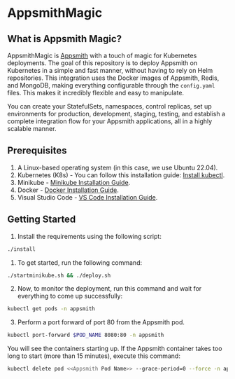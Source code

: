 # AppsmithMagic

## What is Appsmith Magic?

AppsmithMagic is [Appsmith](https://www.appsmith.com/) with a touch of magic for Kubernetes deployments. The goal of this repository is to deploy Appsmith on Kubernetes in a simple and fast manner, without having to rely on Helm repositories. This integration uses the Docker images of Appsmith, Redis, and MongoDB, making everything configurable through the `config.yaml` files. This makes it incredibly flexible and easy to manipulate.

You can create your StatefulSets, namespaces, control replicas, set up environments for production, development, staging, testing, and establish a complete integration flow for your Appsmith applications, all in a highly scalable manner.

## Prerequisites

1. A Linux-based operating system (in this case, we use Ubuntu 22.04).
2. Kubernetes (K8s) - You can follow this installation guide: [Install kubectl](https://kubernetes.io/docs/tasks/tools/install-kubectl-linux/).
3. Minikube - [Minikube Installation Guide](https://minikube.sigs.k8s.io/docs/start/).
4. Docker - [Docker Installation Guide](https://docs.docker.com/desktop/install/ubuntu/).
5. Visual Studio Code - [VS Code Installation Guide](https://code.visualstudio.com/).

## Getting Started

1. Install the requirements using the following script:

```bash
./install
```

1. To get started, run the following command:

```bash
./startminikube.sh && ./deploy.sh
```

2. Now, to monitor the deployment, run this command and wait for everything to come up successfully:


```bash
kubectl get pods -n appsmith
```

3. Perform a port forward of port 80 from the Appsmith pod.

```bash
kubectl port-forward $POD_NAME 8080:80 -n appsmith
```

You will see the containers starting up. If the Appsmith container takes too long to start (more than 15 minutes), execute this command:

```bash
kubectl delete pod <<Appsmith Pod Name>> --grace-period=0 --force -n appsmith
```
